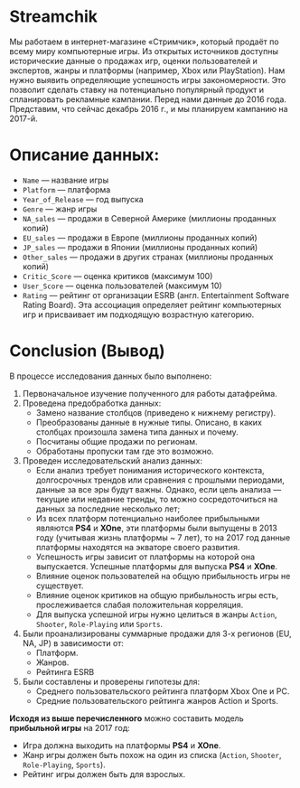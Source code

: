 # Streamchik

Мы работаем в интернет-магазине «Стримчик», который продаёт по всему миру компьютерные игры. Из открытых источников доступны исторические данные о продажах игр, оценки пользователей и экспертов, жанры и платформы (например, Xbox или PlayStation). Нам нужно выявить определяющие успешность игры закономерности. Это позволит сделать ставку на потенциально популярный продукт и спланировать рекламные кампании.
Перед нами данные до 2016 года. Представим, что сейчас декабрь 2016 г., и мы планируем кампанию на 2017-й.

# Описание данных:
- `Name` — название игры
- `Platform` — платформа
- `Year_of_Release` — год выпуска
- `Genre` — жанр игры
- `NA_sales` — продажи в Северной Америке (миллионы проданных копий)
- `EU_sales` — продажи в Европе (миллионы проданных копий)
- `JP_sales` — продажи в Японии (миллионы проданных копий)
- `Other_sales` — продажи в других странах (миллионы проданных копий)
- `Critic_Score` — оценка критиков (максимум 100)
- `User_Score` — оценка пользователей (максимум 10)
- `Rating` — рейтинг от организации ESRB (англ. Entertainment Software Rating Board). Эта ассоциация определяет рейтинг компьютерных игр и присваивает им подходящую возрастную категорию.

# Conclusion (Вывод)

В процессе исследования данных было выполнено:
1. Первоначальное изучение полученного для работы датафрейма.
2. Проведена предобработка данных:
    - Замено название столбцов (приведено к нижнему регистру).
    - Преобразованы данные в нужные типы. Описано, в каких столбцах произошла замена типа данных и почему.
    - Посчитаны общие продажи по регионам.
    - Обработаны пропуски там где это возможно.
3. Проведен исследовательский анализ данных:
    - Если анализ требует понимания исторического контекста, долгосрочных трендов или сравнения с прошлыми периодами, данные за все эры будут важны. Однако, если цель анализа — текущие или недавние тренды, то можно сосредоточиться на данных за последние несколько лет;
    - Из всех платформ потенциально наиболее прибыльными являются **PS4** и **XOne**, эти платформы были выпущены в 2013 году (учитывая жизнь платформы ~ 7 лет), то на 2017 год данные платформы находятся на экваторе своего развития.
    - Успешность игры зависит от платформы на которой она выпускается. Успешные платформы для выпуска **PS4** и **XOne**.
    - Влияние оценок пользователей на общую прибыльность игры не существует.
    - Влияние оценок критиков на общую прибыльность игры есть, прослеживается слабая положительная корреляция.
    - Для выпуска успешной игры нужно целиться в жанры `Action`, `Shooter`, `Role-Playing` или `Sports`.
4. Были проанализированы суммарные продажи для 3-х регионов (EU, NA, JP) в зависимости от:
    - Платформ.
    - Жанров.
    - Рейтинга ESRB
5. Были составлены и проверены гипотезы для:
    - Среднего пользовательского рейтинга платформ Xbox One и PC.
    - Средние пользовательского рейтинга жанров Action и Sports.
    
**Исходя из выше перечисленного** можно составить модель **прибыльной игры** на 2017 год:  
- Игра должна выходить на платформы **PS4** и **XOne**.
- Жанр игры должен быть похож на один из списка (`Action`, `Shooter`, `Role-Playing`, `Sports`).
- Рейтинг игры должен быть для взрослых.
